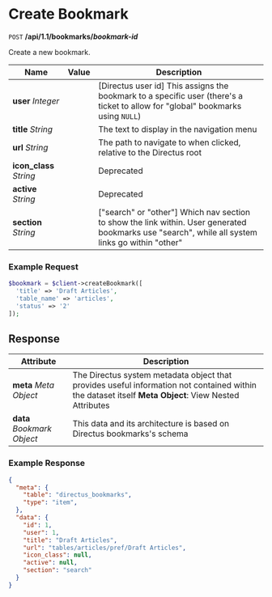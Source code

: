 # Create Bookmark

<span class="request">`POST` **/api/1.1/bookmarks/_bookmark-id_**</span>

<span class="description">Create a new bookmark.</span>

<span class="arguments">Name</span> | Value | Description
--------------|--------------- | ----------------------
**user** _Integer_         |   | [Directus user id] This assigns the bookmark to a specific user (there's a ticket to allow for "global" bookmarks using `NULL`)
**title** _String_         |   | The text to display in the navigation menu
**url** _String_           |   | The path to navigate to when clicked, relative to the Directus root
**icon_class** _String_     |  | Deprecated
**active** _String_        |   | Deprecated
**section** _String_        |  | ["search" or "other"] Which nav section to show the link within. User generated bookmarks use "search", while all system links go within "other"

### Example Request

```php
$bookmark = $client->createBookmark([
  'title' => 'Draft Articles',
  'table_name' => 'articles',
  'status' => '2'
]);
```

## Response

<span class="attributes">Attribute</span> | Description
--------|------------
**meta** _Meta Object_ | The Directus system metadata object that provides useful information not contained within the dataset itself <a class="object">**Meta Object**: View Nested Attributes</a>
**data** _Bookmark Object_ | <span class="custom">This data and its architecture is based on Directus bookmarks's schema</span>

### Example Response

```json
{
  "meta": {
    "table": "directus_bookmarks",
    "type": "item",
  },
  "data": {
    "id": 1,
    "user": 1,
    "title": "Draft Articles",
    "url": "tables/articles/pref/Draft Articles",
    "icon_class": null,
    "active": null,
    "section": "search"
  }
}
```
